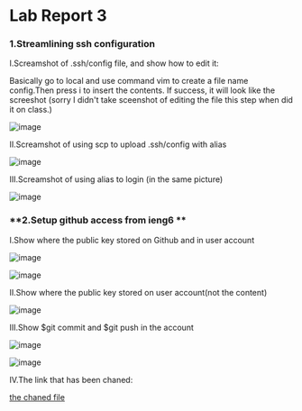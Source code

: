 # **Lab Report 3**
### **1.Streamlining ssh configuration**

I.Screamshot of .ssh/config file, and show how to edit it:

Basically go to local and use command vim to create a file name config.Then press i to insert the contents. If success, it will look like the screeshot (sorry I didn't take sceenshot of editing the file this step when did it on class.)

![image](https://user-images.githubusercontent.com/103301184/167325658-ebc38909-816a-4081-8a8d-f9525a4bad3f.png)

II.Screamshot of using scp to upload .ssh/config with alias

![image](https://user-images.githubusercontent.com/103301184/167533874-79e3735c-1a24-402d-a0db-7fc0571af6b3.png)

III.Screamshot of using alias to login (in the same picture)

![image](https://user-images.githubusercontent.com/103301184/167533874-79e3735c-1a24-402d-a0db-7fc0571af6b3.png)

### **2.Setup github access from ieng6 **

I.Show where the public key stored on Github and in user account

![image](https://user-images.githubusercontent.com/103301184/167534285-dde4b2bc-978e-4ed1-9d96-2b1731cdde33.png)

![image](https://user-images.githubusercontent.com/103301184/167534496-ce4abd2b-d332-40f3-98b8-166fbf775796.png)

II.Show where the public key stored on user account(not the content)

![image](https://user-images.githubusercontent.com/103301184/167534558-29d1a1c9-7d5e-4174-9aed-9ac796eb4ec5.png)

III.Show $git commit and $git push in the account

![image](https://user-images.githubusercontent.com/103301184/167534799-fdcdd211-77a2-431b-999d-04ca04183d10.png)

![image](https://user-images.githubusercontent.com/103301184/167535071-577aa25e-ac11-4ad9-9ed6-cf1776a6e7e2.png)

IV.The link that has been chaned:

[the chaned file]()
